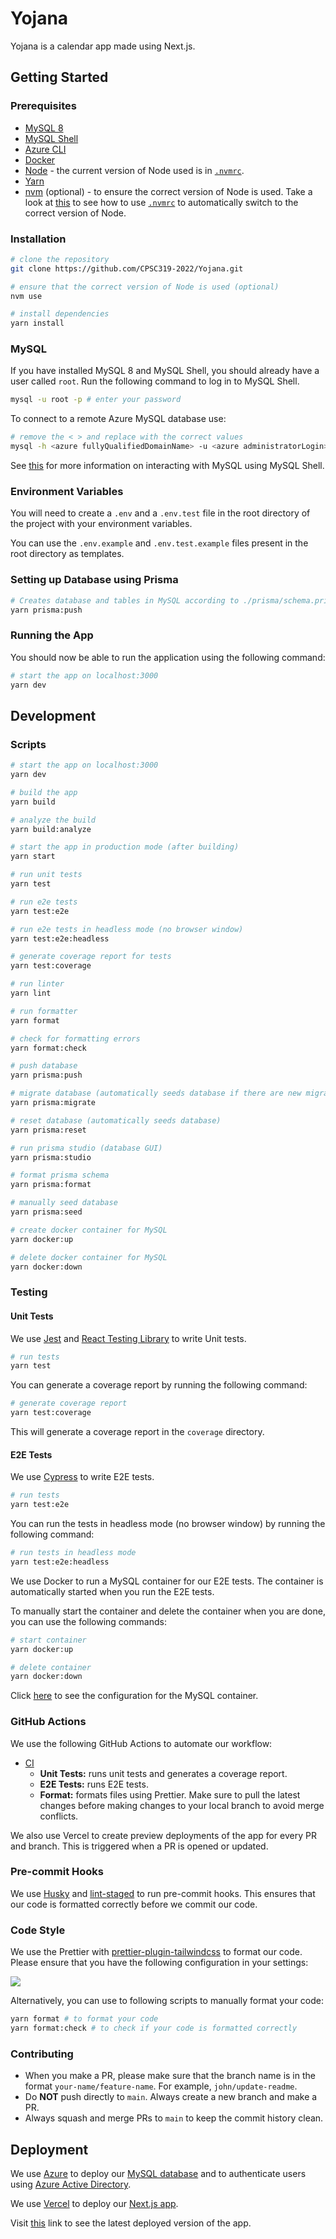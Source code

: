 # Yojana

Yojana is a calendar app made using Next.js.

## Getting Started

### Prerequisites

- [MySQL 8](https://dev.mysql.com/downloads/mysql/)
- [MySQL Shell](https://dev.mysql.com/downloads/shell/)
- [Azure CLI](https://learn.microsoft.com/en-us/cli/azure/install-azure-cli)
- [Docker](https://docs.docker.com/get-docker/)
- [Node](https://nodejs.org/) - the current version of Node used is in [`.nvmrc`](.nvmrc).
- [Yarn](https://classic.yarnpkg.com/lang/en/docs/install/)
- [nvm](https://github.com/nvm-sh/nvm) (optional) - to ensure the correct version of Node is used. Take a look
  at [this](https://stackoverflow.com/a/57839539/8488681) to see how to use [`.nvmrc`](.nvmrc) to automatically switch
  to the correct version of Node.

### Installation

```bash
# clone the repository
git clone https://github.com/CPSC319-2022/Yojana.git

# ensure that the correct version of Node is used (optional)
nvm use

# install dependencies
yarn install
```

### MySQL

If you have installed MySQL 8 and MySQL Shell, you should already have a user called `root`. Run the following command
to log in to MySQL Shell.

```bash
mysql -u root -p # enter your password
```

To connect to a remote Azure MySQL database use:

```bash
# remove the < > and replace with the correct values
mysql -h <azure fullyQualifiedDomainName> -u <azure administratorLogin> -p # enter your password
```

See [this](https://www.prisma.io/dataguide/mysql) for more information on interacting with MySQL using MySQL Shell.

### Environment Variables

You will need to create a `.env` and a `.env.test` file in the root directory of the project with your environment variables.

You can use the `.env.example` and `.env.test.example` files present in the root directory as templates.

### Setting up Database using Prisma

```bash
# Creates database and tables in MySQL according to ./prisma/schema.prisma
yarn prisma:push
```

### Running the App

You should now be able to run the application using the following command:

```bash
# start the app on localhost:3000
yarn dev
```

## Development

### Scripts

```bash
# start the app on localhost:3000
yarn dev

# build the app
yarn build

# analyze the build
yarn build:analyze

# start the app in production mode (after building)
yarn start

# run unit tests
yarn test

# run e2e tests
yarn test:e2e

# run e2e tests in headless mode (no browser window)
yarn test:e2e:headless

# generate coverage report for tests
yarn test:coverage

# run linter
yarn lint

# run formatter
yarn format

# check for formatting errors
yarn format:check

# push database
yarn prisma:push

# migrate database (automatically seeds database if there are new migrations)
yarn prisma:migrate

# reset database (automatically seeds database)
yarn prisma:reset

# run prisma studio (database GUI)
yarn prisma:studio

# format prisma schema
yarn prisma:format

# manually seed database
yarn prisma:seed

# create docker container for MySQL
yarn docker:up

# delete docker container for MySQL
yarn docker:down
```

### Testing

#### Unit Tests

We use [Jest](https://jestjs.io/) and [React Testing Library](https://testing-library.com) to write Unit tests.

```bash
# run tests
yarn test
```

You can generate a coverage report by running the following command:

```bash
# generate coverage report
yarn test:coverage
```

This will generate a coverage report in the `coverage` directory.

#### E2E Tests

We use [Cypress](https://www.cypress.io/) to write E2E tests.

```bash
# run tests
yarn test:e2e
```

You can run the tests in headless mode (no browser window) by running the following command:

```bash
# run tests in headless mode
yarn test:e2e:headless
```

We use Docker to run a MySQL container for our E2E tests. The container is automatically started when you run the E2E tests.

To manually start the container and delete the container when you are done, you can use the following commands:

```bash
# start container
yarn docker:up

# delete container
yarn docker:down
```

Click [here](./docker-compose.yml) to see the configuration for the MySQL container.

### GitHub Actions

We use the following GitHub Actions to automate our workflow:

- [CI](https://github.com/CPSC319-2022/Yojana/actions/workflows/CI.yml)
  - **Unit Tests:** runs unit tests and generates a coverage report.
  - **E2E Tests:** runs E2E tests.
  - **Format:** formats files using Prettier. Make sure to pull the latest changes before making changes to your local
    branch to avoid merge conflicts.

We also use Vercel to create preview deployments of the app for every PR and branch. This is triggered when a PR is
opened or updated.

### Pre-commit Hooks

We use [Husky](https://typicode.github.io/husky/) and [lint-staged](https://github.com/okonet/lint-staged) to run
pre-commit hooks. This ensures that our code is formatted correctly before we commit our code.

### Code Style

We use the Prettier with [prettier-plugin-tailwindcss](https://github.com/tailwindlabs/prettier-plugin-tailwindcss) to
format our code. Please ensure that you have the following configuration in your settings:

![](https://user-images.githubusercontent.com/39626451/223469221-ce89d37e-9ca4-44f3-93cf-96bd52d0cde2.png)

Alternatively, you can use to following scripts to manually format your code:

```bash
yarn format # to format your code
yarn format:check # to check if your code is formatted correctly
```

### Contributing

- When you make a PR, please make sure that the branch name is in the format `your-name/feature-name`. For
  example, `john/update-readme`.
- Do **NOT** push directly to `main`. Always create a new branch and make a PR.
- Always squash and merge PRs to `main` to keep the commit history clean.

## Deployment

We use [Azure](https://azure.microsoft.com/) to deploy
our [MySQL database](https://azure.microsoft.com/en-us/products/mysql) and to authenticate users
using [Azure Active Directory](https://azure.microsoft.com/en-us/products/active-directory).

We use [Vercel](https://vercel.com/) to deploy our [Next.js app](https://vercel.com/solutions/nextjs).

Visit [this](https://yojana-main.vercel.app/) link to see the latest deployed version of the app.
